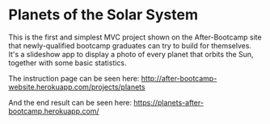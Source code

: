 # Planets of the Solar System

This is the first and simplest MVC project shown on the After-Bootcamp site that newly-qualified bootcamp graduates can try to build for themselves. It's a slideshow app to display a photo of every planet that orbits the Sun, together with some basic statistics.

The instruction page can be seen here: http://after-bootcamp-website.herokuapp.com/projects/planets

And the end result can be seen here: https://planets-after-bootcamp.herokuapp.com/
